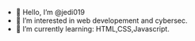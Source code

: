 - 👋 Hello, I’m @jedi019
- 👀 I’m interested in web developement and cybersec.
- 🌱 I’m currently learning: HTML,CSS,Javascript.

<!---
jedi019/jedi019 is a ✨ special ✨ repository because its `README.md` (this file) appears on your GitHub profile.
You can click the Preview link to take a look at your changes.
--->
